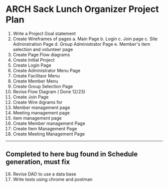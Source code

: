 # ARCH Sack Lunch Organizer Project Plan
1. Write a Project Goal statement
2. Create Wireframes of pages
  a. Main Page
  b. Login
  c. Join page
  c. Site Adminstration Page
  d. Group Administrator Page
  e. Member's item selection and volunteer page
3. Create Page Flow diagrams
4. Create Initial Project
5. Create Login Page
6. Create Administrator Menu Page
7. Create Facilitaor Menu
8. Create Member Menu
9. Create Group Selection Page  
10.  Revise Flow Diagram ( Done 12/23)
11. Create Join Page
12. Create Wire digrams for
  1. Member management page
  2. Meeting management page
  3. item management page
13. Create  Member management Page
14. Create Item Management Page
15. Create Meeting Management Page
---
Completed to here
bug found in Schedule generation, must fix
---
16. Revise DAO to use a data base
17. Write tests using chrome and postman

